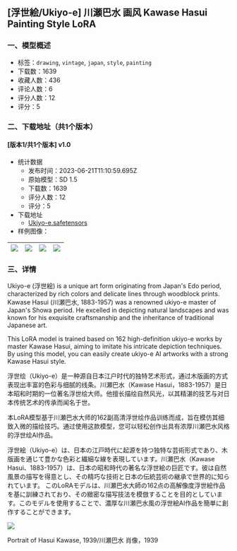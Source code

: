 ## [浮世絵/Ukiyo-e] 川瀬巴水 画风 Kawase Hasui Painting Style LoRA
### 一、模型概述

- 标签：`drawing`, `vintage`, `japan`, `style`, `painting`
- 下载数：1639
- 收藏人数：436
- 评论人数：6
- 评分人数：12
- 评分：5

### 二、下载地址（共1个版本）

#### [版本1/共1个版本] v1.0

- 统计数据
  - 发布时间：2023-06-21T11:10:59.695Z
  - 原始模型：SD 1.5
  - 下载数：1639
  - 评分人数：12
  - 评分：5
- 下载地址
  - [Ukiyo-e.safetensors](https://civitai.com/api/download/models/100859)
- 样例图像：

| <img src="https://image.civitai.com/xG1nkqKTMzGDvpLrqFT7WA/373522e5-09df-4bc0-ac51-2351a185d0a3/width=450/1231071.jpeg" /> | <img src="https://image.civitai.com/xG1nkqKTMzGDvpLrqFT7WA/d3bf7176-4799-421b-b256-fd51944cff0e/width=450/1231068.jpeg" /> | <img src="https://image.civitai.com/xG1nkqKTMzGDvpLrqFT7WA/b812d0b7-7bfd-4137-9784-120cb81e2baa/width=450/1231064.jpeg" /> | <img src="https://image.civitai.com/xG1nkqKTMzGDvpLrqFT7WA/69def42d-35ca-4033-9d4b-0c170cda88a5/width=450/1231063.jpeg" /> |
| ---- | ---- | ---- | ---- |


### 三、详情
<p>Ukiyo-e (浮世絵) is a unique art form originating from Japan's Edo period, characterized by rich colors and delicate lines through woodblock prints. Kawase Hasui (川瀬巴水, 1883-1957) was a renowned ukiyo-e master of Japan's Showa period. He excelled in depicting natural landscapes and was known for his exquisite craftsmanship and the inheritance of traditional Japanese art.</p><p>This LoRA model is trained based on 162 high-definition ukiyo-e works by master Kawase Hasui, aiming to imitate his intricate depiction techniques. By using this model, you can easily create ukiyo-e AI artworks with a strong Kawase Hasui style.</p><p></p><p>浮世绘（Ukiyo-e）是一种源自日本江户时代的独特艺术形式，通过木版画的方式表现出丰富的色彩与细腻的线条。川瀬巴水（Kawase Hasui，1883-1957）是日本昭和时期的一位著名浮世绘大师。他擅长描绘自然风光，以其精湛的技艺与对日本传统艺术的传承而闻名于世。</p><p>本LoRA模型基于川瀬巴水大师的162副高清浮世绘作品训练而成，旨在模仿其细致入微的描绘技巧。通过使用这款模型，您可以轻松创作出具有浓厚川瀬巴水风格的浮世绘AI作品。</p><p></p><p>浮世絵（Ukiyo-e）は、日本の江戸時代に起源を持つ独特な芸術形式であり、木版画を通じて豊かな色彩と繊細な線を表現しています。川瀬巴水（Kawase Hasui、1883-1957）は、日本の昭和時代の著名な浮世絵の巨匠です。彼は自然風景の描写を得意とし、その精巧な技術と日本の伝統芸術の継承で世界的に知られています。 このLoRAモデルは、川瀬巴水大師の162点の高解像度浮世絵作品を基に訓練されており、その緻密な描写技法を模倣することを目的としています。このモデルを使用することで、濃厚な川瀬巴水風の浮世絵AI作品を簡単に創作することができます。</p><p><img src="https://image.civitai.com/xG1nkqKTMzGDvpLrqFT7WA/6fa2f911-6193-4120-8b63-d130083aff5d/width=525/6fa2f911-6193-4120-8b63-d130083aff5d.jpeg" /></p><p>Portrait of Hasui Kawase, 1939/川瀬巴水 肖像，1939</p><p></p><p></p>